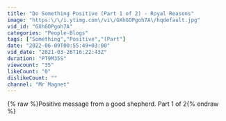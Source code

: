 ```yaml
---
title: "Do Something Positive (Part 1 of 2) - Royal Reasons"
image: "https:\/\/i.ytimg.com\/vi\/GXhGOPgoh7A\/hqdefault.jpg"
vid_id: "GXhGOPgoh7A"
categories: "People-Blogs"
tags: ["Something","Positive","(Part"]
date: "2022-06-09T00:55:49+03:00"
vid_date: "2021-03-26T16:22:43Z"
duration: "PT9M35S"
viewcount: "35"
likeCount: "0"
dislikeCount: ""
channel: "Mr Magnet"
---
```

{% raw %}Positive message from a good shepherd. Part 1 of 2{% endraw %}

